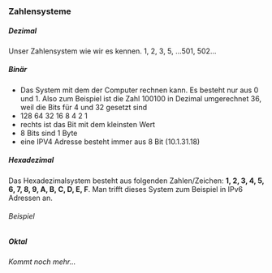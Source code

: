 ### Zahlensysteme
##### Dezimal
Unser Zahlensystem wie wir es kennen. 1, 2, 3, 5, ...501, 502...

##### Binär
- Das System mit dem der Computer rechnen kann. Es besteht nur aus 0 und 1. Also zum Beispiel ist die Zahl 100100 in Dezimal umgerechnet 36, weil die Bits für 4 und 32 gesetzt sind
- 128  64  32  16  8  4  2  1
- rechts ist das Bit mit dem kleinsten Wert
- 8 Bits sind 1 Byte
- eine IPV4 Adresse besteht immer aus 8 Bit (10.1.31.18)

##### Hexadezimal
Das Hexadezimalsystem besteht aus folgenden Zahlen/Zeichen: **1, 2, 3, 4, 5, 6, 7, 8, 9, A, B, C, D, E, F**. Man trifft dieses System zum Beispiel in IPv6 Adressen an.

###### Beispiel

##### Oktal

*Kommt noch mehr...*